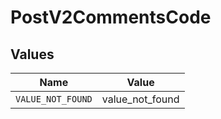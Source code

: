 # PostV2CommentsCode


## Values

| Name              | Value             |
| ----------------- | ----------------- |
| `VALUE_NOT_FOUND` | value_not_found   |